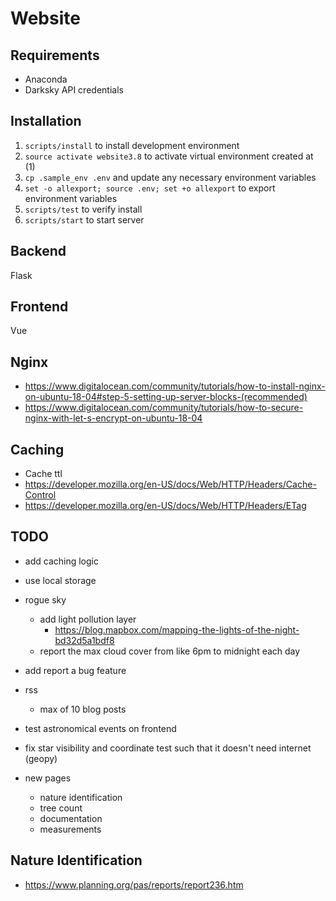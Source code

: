 # Website

## Requirements

- Anaconda
- Darksky API credentials

## Installation

1. `scripts/install` to install development environment
1. `source activate website3.8` to activate virtual environment created at (1)
1. `cp .sample_env .env` and update any necessary environment variables
1. `set -o allexport; source .env; set +o allexport` to export environment variables
1. `scripts/test` to verify install
1. `scripts/start` to start server

## Backend

Flask

## Frontend

Vue

## Nginx

- https://www.digitalocean.com/community/tutorials/how-to-install-nginx-on-ubuntu-18-04#step-5-setting-up-server-blocks-(recommended)
- https://www.digitalocean.com/community/tutorials/how-to-secure-nginx-with-let-s-encrypt-on-ubuntu-18-04

## Caching

- Cache ttl
- https://developer.mozilla.org/en-US/docs/Web/HTTP/Headers/Cache-Control
- https://developer.mozilla.org/en-US/docs/Web/HTTP/Headers/ETag

## TODO

- add caching logic
- use local storage
- rogue sky
  - add light pollution layer
    - https://blog.mapbox.com/mapping-the-lights-of-the-night-bd32d5a1bdf8
  - report the max cloud cover from like 6pm to midnight each day
- add report a bug feature
- rss
  - max of 10 blog posts
- test astronomical events on frontend
- fix star visibility and coordinate test such that it doesn't need internet (geopy)

- new pages
  - nature identification
  - tree count
  - documentation
  - measurements

## Nature Identification

- https://www.planning.org/pas/reports/report236.htm
